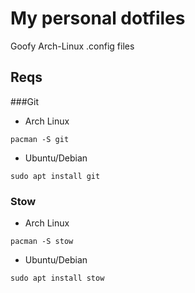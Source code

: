 # My personal dotfiles
Goofy Arch-Linux .config files

## Reqs

###Git
- Arch Linux
```
pacman -S git
```
- Ubuntu/Debian
```
sudo apt install git
```
### Stow
- Arch Linux
```
pacman -S stow
```
- Ubuntu/Debian
```
sudo apt install stow
```
